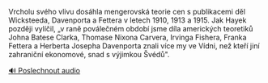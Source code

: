 
Vrcholu svého vlivu dosáhla mengerovská teorie cen s publikacemi děl Wicksteeda, Davenporta a Fettera v letech 1910, 1913 a 1915. Jak Hayek později vylíčil, „v raně poválečném období jsme díla amerických teoretiků Johna Batese Clarka, Thomase Nixona Carvera, Irvinga Fishera, Franka Fettera a Herberta Josepha Davenporta znali více my ve Vídni, než kteří jiní zahraniční ekonomové, snad s výjimkou Švédů".

[🔊 Poslechnout audio](/data/7-paragraphs/audio/chapter_170/para_006-Vrcholu-svho-vlivu-doshla-mengerovsk-teorie-cen.mp3)
